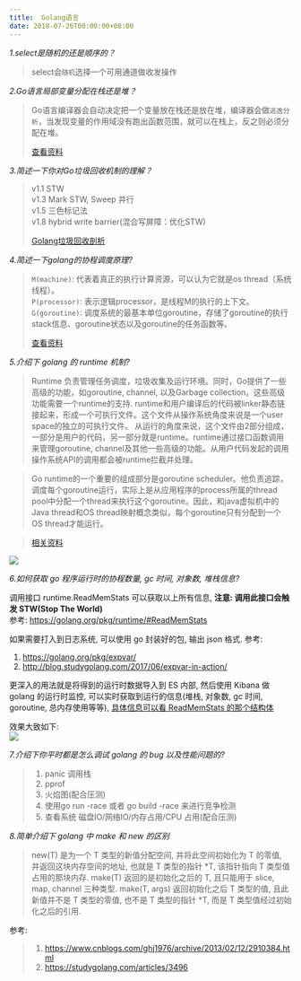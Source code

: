 ```yaml
---
title:  Golang语言
date: 2018-07-26T00:00:00+08:00
---
```

_1.select是随机的还是顺序的？_

> select会`随机`选择一个可用通道做收发操作

_2.Go语言局部变量分配在栈还是堆？_

> Go语言编译器会自动决定把一个变量放在栈还是放在堆，编译器会做`逃逸分析`，当发现变量的作用域没有跑出函数范围，就可以在栈上，反之则必须分配在堆。
>
> [查看资料](https://www.jianshu.com/p/4e3478e9d252)

_3.简述一下你对Go垃圾回收机制的理解？_

> v1.1 STW           
> v1.3 Mark STW, Sweep 并行        
> v1.5 三色标记法         
> v1.8 hybrid write barrier(混合写屏障：优化STW)       
>
> [Golang垃圾回收剖析](http://legendtkl.com/2017/04/28/golang-gc/)

_4.简述一下golang的协程调度原理?_

> `M(machine)`: 代表着真正的执行计算资源，可以认为它就是os thread（系统线程）。    
> `P(processor)`: 表示逻辑processor，是线程M的执行的上下文。    
> `G(goroutine)`: 调度系统的最基本单位goroutine，存储了goroutine的执行stack信息、goroutine状态以及goroutine的任务函数等。     
> 
> [查看资料](https://github.com/talkgo/night/blob/master/reading/20180802/README.md)

_5.介绍下 golang 的 runtime 机制?_   

> Runtime 负责管理任务调度，垃圾收集及运行环境。同时，Go提供了一些高级的功能，如goroutine, channel, 以及Garbage collection。这些高级功能需要一个runtime的支持. runtime和用户编译后的代码被linker静态链接起来，形成一个可执行文件。这个文件从操作系统角度来说是一个user space的独立的可执行文件。
> 从运行的角度来说，这个文件由2部分组成，一部分是用户的代码，另一部分就是runtime。runtime通过接口函数调用来管理goroutine, channel及其他一些高级的功能。从用户代码发起的调用操作系统API的调用都会被runtime拦截并处理。

> Go runtime的一个重要的组成部分是goroutine scheduler。他负责追踪，调度每个goroutine运行，实际上是从应用程序的process所属的thread pool中分配一个thread来执行这个goroutine。因此，和java虚拟机中的Java thread和OS thread映射概念类似，每个goroutine只有分配到一个OS thread才能运行。

> [相关资料](https://blog.csdn.net/xclyfe/article/details/50562349)

![](/images/goruntime.png)

_6.如何获取 go 程序运行时的协程数量, gc 时间, 对象数, 堆栈信息?_   
 
调用接口 runtime.ReadMemStats 可以获取以上所有信息, **注意: 调用此接口会触发 STW(Stop The World)**  
参考: https://golang.org/pkg/runtime/#ReadMemStats

如果需要打入到日志系统, 可以使用 go 封装好的包, 输出 json 格式. 参考:

1. https://golang.org/pkg/expvar/ 
2. http://blog.studygolang.com/2017/06/expvar-in-action/ 

更深入的用法就是将得到的运行时数据导入到 ES 内部, 然后使用 Kibana 做 golang 的运行时监控, 可以实时获取到运行的信息(堆栈, 对象数, gc 时间, goroutine, 总内存使用等等), [具体信息可以看 ReadMemStats 的那个结构体](https://golang.org/pkg/runtime/#MemStats)    

效果大致如下:    
![](/images/golang-goroutine-object.png)
 
_7.介绍下你平时都是怎么调试 golang 的 bug 以及性能问题的?_

> 1. panic 调用栈
> 2. pprof
> 3. 火焰图(配合压测)
> 4. 使用go run -race 或者 go build -race 来进行竞争检测
> 5. 查看系统 磁盘IO/网络IO/内存占用/CPU 占用(配合压测)

_8.简单介绍下 golang 中 make 和 new 的区别_

> new(T) 是为一个 T 类型的新值分配空间, 并将此空间初始化为 T 的零值, 并返回这块内存空间的地址, 也就是 T 类型的指针 \*T, 该指针指向 T 类型值占用的那块内存.
> make(T) 返回的是初始化之后的 T, 且只能用于 slice, map, channel 三种类型. make(T, args) 返回初始化之后 T 类型的值, 且此新值并不是 T 类型的零值, 也不是 T 类型的指针 \*T, 而是 T 类型值经过初始化之后的引用.

参考:
> 1. https://www.cnblogs.com/ghj1976/archive/2013/02/12/2910384.html
> 2. https://studygolang.com/articles/3496
